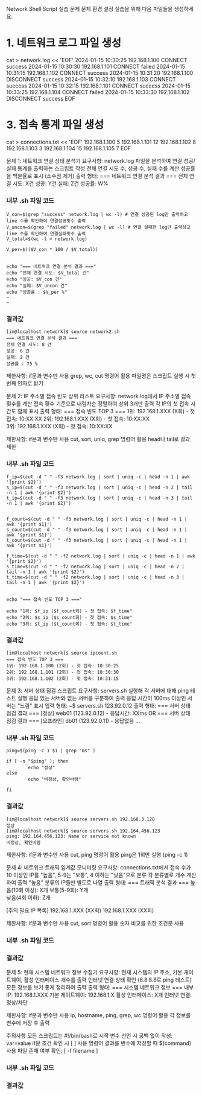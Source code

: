 Network Shell Script 실습 문제
문제 환경 설정
실습을 위해 다음 파일들을 생성하세요:
# 1. 네트워크 로그 파일 생성
cat > network.log << 'EOF'
2024-01-15 10:30:25 192.168.1.100 CONNECT success
2024-01-15 10:30:30 192.168.1.101 CONNECT failed
2024-01-15 10:31:15 192.168.1.102 CONNECT success
2024-01-15 10:31:20 192.168.1.100 DISCONNECT success
2024-01-15 10:32:10 192.168.1.103 CONNECT success
2024-01-15 10:32:15 192.168.1.101 CONNECT success
2024-01-15 10:33:25 192.168.1.104 CONNECT failed
2024-01-15 10:33:30 192.168.1.102 DISCONNECT success
EOF




# 3. 접속 통계 파일 생성
cat > connections.txt << 'EOF'
192.168.1.100 5
192.168.1.101 12
192.168.1.102 8
192.168.1.103 3
192.168.1.104 15
192.168.1.105 7
EOF


문제 1: 네트워크 연결 상태 분석기
요구사항:
network.log 파일을 분석하여 연결 성공/실패 통계를 출력하는 스크립트 작성
전체 연결 시도 수, 성공 수, 실패 수를 계산
성공률을 백분율로 표시 (소수점 제거)
출력 형태:
=== 네트워크 연결 분석 결과 ===
전체 연결 시도: X건
성공: Y건
실패: Z건
성공률: W%

### 내부 .sh 파일 코드
```shell
V_con=$(grep "success" network.log | wc -l) # 연결 성공된 log만 출력하고 line 수를 확인하여 연결성공횟수 출력
V_uncon=$(grep "failed" network.log | wc -l) # 연결 실패한 log만 출력하고 line 수를 확인하여 연결실패횟수 출력
V_total=$(wc -l < network.log) 

V_per=$(($V_con * 100 / $V_total))


echo "=== 네트워크 연결 분석 결과 ==="
echo "전체 연결 시도: $V_total 건"
echo "성공: $V_con 건"
echo "실패: $V_uncon 건"
echo "성공률 : $V_per %"
~                                                                                                                
~                             
```
### 결과값
```shell
[im@localhost network]$ source network2.sh
=== 네트워크 연결 분석 결과 ===
전체 연결 시도: 8 건
성공: 6 건
실패: 2 건
성공률 : 75 %

```

제한사항:
if문과 변수만 사용
grep, wc, cut 명령어 활용
파일명은 스크립트 실행 시 첫 번째 인자로 받기

문제 2: IP 주소별 접속 빈도 상위 리스트
요구사항:
network.log에서 IP 주소별 접속 횟수를 계산
접속 횟수 기준으로 내림차순 정렬하여 상위 3개만 출력
각 IP의 첫 접속 시간도 함께 표시
출력 형태:
=== 접속 빈도 TOP 3 ===
1위: 192.168.1.XXX (X회) - 첫 접속: 10:XX:XX
2위: 192.168.1.XXX (X회) - 첫 접속: 10:XX:XX  
3위: 192.168.1.XXX (X회) - 첫 접속: 10:XX:XX

제한사항:
if문과 변수만 사용
cut, sort, uniq, grep 명령어 활용
head나 tail로 결과 제한

### 내부 .sh 파일 코드
```shell
f_ip=$(cut -d " " -f3 network.log | sort | uniq -c | head -n 1 | awk '{print $2}')
s_ip=$(cut -d " " -f3 network.log | sort | uniq -c | head -n 2 | tail -n 1 | awk '{print $2}')
t_ip=$(cut -d " " -f3 network.log | sort | uniq -c | head -n 3 | tail -n 1 | awk '{print $2}')


f_count=$(cut -d " " -f3 network.log | sort | uniq -c | head -n 1 | awk '{print $1}')
s_count=$(cut -d " " -f3 network.log | sort | uniq -c | head -n 1 | awk '{print $1}')
t_count=$(cut -d " " -f3 network.log | sort | uniq -c | head -n 1 | awk '{print $1}')

f_time=$(cut -d " " -f2 network.log | sort | uniq -c | head -n 1 | awk '{print $2}')
s_time=$(cut -d " " -f2 network.log | sort | uniq -c | head -n 2 | tail -n 1 | awk '{print $2}')
t_time=$(cut -d " " -f2 network.log | sort | uniq -c | head -n 3 | tail -n 1 | awk '{print $2}')


echo "=== 접속 빈도 TOP 3 ==="

echo "1위: $f_ip ($f_count회) - 첫 접속: $f_time"
echo "2위: $s_ip ($s_count회) - 첫 접속: $s_time"
echo "3위: $t_ip ($t_count회) - 첫 접속: $t_time"
```

### 결과값
```shell
[im@localhost network]$ source ipcount.sh
=== 접속 빈도 TOP 3 ===
1위: 192.168.1.100 (2회) - 첫 접속: 10:30:25
2위: 192.168.1.101 (2회) - 첫 접속: 10:30:30
3위: 192.168.1.102 (2회) - 첫 접속: 10:31:15

```

문제 3: 서버 상태 점검 스크립트
요구사항:
servers.sh 실행해 각 서버에 대해 ping 테스트 실행
응답 있는 서버와 없는 서버를 구분하여 출력
응답 시간이 100ms 이상인 서버는 "느림" 표시
입력 형태:
	~$ servers.sh 123.92.0.12
출력 형태:
=== 서버 상태 점검 결과 ===
[정상] web01 (123.92.0.12) - 응답시간: XXms
OR
=== 서버 상태 점검 결과 ===
[오프라인] db01 (123.92.0.11) - 응답없음
...
### 내부 .sh 파일 코드
```shell
ping=$(ping -c 1 $1 | grep "ms" )

if [ -n "$ping" ]; then
        echo "정상"
else    
        echo "비정상, 확인바람"
        
fi
```

### 결과값
```shell
[im@localhost network]$ source servers.sh 192.168.3.128
정상
[im@localhost network]$ source servers.sh 192.164.456.123
ping: 192.164.456.123: Name or service not known
비정상, 확인바람
```




제한사항:
if문과 변수만 사용
cut, ping 명령어 활용
ping은 1회만 실행 (ping -c 1)

문제 4: 네트워크 트래픽 임계값 모니터링
요구사항:
connections.txt에서 접속 수가 10 이상인 IP를 "높음", 5-9는 "보통", 4 이하는 "낮음"으로 분류
각 분류별로 개수 계산하여 출력
"높음" 분류의 IP들만 별도로 나열
출력 형태:
=== 트래픽 분석 결과 ===
높음(10회 이상): X개
보통(5-9회): Y개  
낮음(4회 이하): Z개

[주의 필요 IP 목록]
192.168.1.XXX (XX회)
192.168.1.XXX (XX회)

제한사항:
if문과 변수만 사용
cut, sort 명령어 활용
숫자 비교를 위한 조건문 사용



### 내부 .sh 파일 코드
### 결과값








문제 5: 현재 시스템 네트워크 정보 수집기
요구사항:
현재 시스템의 IP 주소, 기본 게이트웨이, 활성 인터페이스 개수를 출력
인터넷 연결 상태 확인 (8.8.8.8로 ping 테스트)
모든 정보를 보기 좋게 정리하여 출력
출력 형태:
=== 시스템 네트워크 정보 ===
내부 IP: 192.168.1.XXX
기본 게이트웨이: 192.168.1.X
활성 인터페이스: X개
인터넷 연결: 정상/차단

제한사항:
if문과 변수만 사용
ip, hostname, ping, grep, wc 명령어 활용
각 정보를 변수에 저장 후 출력

주의사항
모든 스크립트는 #!/bin/bash로 시작
변수 선언 시 공백 없이 작성: var=value
if문 조건 확인 시 [ ] 사용
명령어 결과를 변수에 저장할 때 $(command) 사용
파일 존재 여부 확인: [ -f filename ]

### 내부 .sh 파일 코드
### 결과값